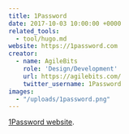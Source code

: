 ```yaml
---
title: 1Password
date: 2017-10-03 10:00:00 +0000
related_tools:
  - tool/hugo.md
website: https://1password.com
creator:
  - name: AgileBits
    role: 'Design/Development'
    url: https://agilebits.com/
    twitter_username: 1Password
images:
  - "/uploads/1password.png"
---
```


[1Password website](https://1password.com).

